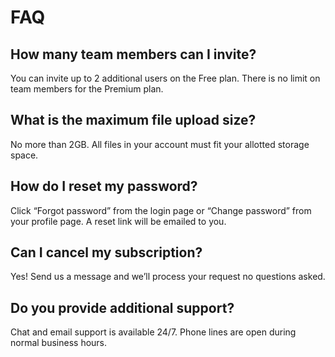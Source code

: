 # FAQ

## How many team members can I invite?
You can invite up to 2 additional users on the Free plan. There is no limit on team members for the Premium plan.

## What is the maximum file upload size?
No more than 2GB. All files in your account must fit your allotted storage space.

## How do I reset my password?
Click “Forgot password” from the login page or “Change password” from your profile page. A reset link will be emailed to you.

## Can I cancel my subscription?
Yes! Send us a message and we’ll process your request no questions asked.

## Do you provide additional support?
Chat and email support is available 24/7. Phone lines are open during normal business hours.